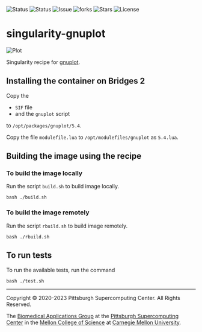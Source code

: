 ![Status](https://github.com/pscedu/singularity-gnuplot/actions/workflows/main.yml/badge.svg)
![Status](https://github.com/pscedu/singularity-gnuplot/actions/workflows/pretty.yml/badge.svg)
![Issue](https://img.shields.io/github/issues/pscedu/singularity-gnuplot)
![forks](https://img.shields.io/github/forks/pscedu/singularity-gnuplot)
![Stars](https://img.shields.io/github/stars/pscedu/singularity-gnuplot)
![License](https://img.shields.io/github/license/pscedu/singularity-gnuplot)

# singularity-gnuplot
![Plot](http://gnuplot.sourceforge.net/demo/animate2.1.gif)

Singularity recipe for [gnuplot](http://gnuplot.info/).

## Installing the container on Bridges 2
Copy the

* `SIF` file
* and the `gnuplot` script

to `/opt/packages/gnuplot/5.4`.

Copy the file `modulefile.lua` to `/opt/modulefiles/gnuplot` as `5.4.lua`.

## Building the image using the recipe
### To build the image locally
Run the script `build.sh` to build image locally.

```
bash ./build.sh
```

### To build the image remotely
Run the script `rbuild.sh` to build image remotely.

```
bash ./rbuild.sh
```

## To run tests
To run the available tests, run the command

```
bash ./test.sh
```

---
Copyright © 2020-2023 Pittsburgh Supercomputing Center. All Rights Reserved.

The [Biomedical Applications Group](https://www.psc.edu/biomedical-applications/) at the [Pittsburgh Supercomputing Center](http://www.psc.edu) in the [Mellon College of Science](https://www.cmu.edu/mcs/) at [Carnegie Mellon University](http://www.cmu.edu).

